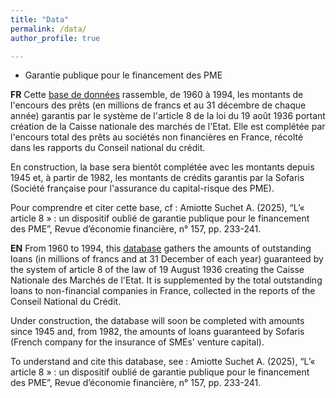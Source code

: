 ```yaml
---
title: "Data"
permalink: /data/
author_profile: true

---
```


* Garantie publique pour le financement des PME

**FR** Cette [base de données](/files/REF_garantie.csv) rassemble, de 1960 à 1994, les montants de l'encours des prêts (en millions de francs et au 31 décembre de chaque année) garantis par le système de l'article 8 de la loi du 19 août 1936 portant création de la Caisse nationale des marchés de l'Etat. Elle est complétée par l'encours total des prêts au sociétés non financières en France, récolté dans les rapports du Conseil national du crédit.

En construction, la base sera bientôt complétée avec les montants depuis 1945 et, à partir de 1982, les montants de crédits garantis par la Sofaris (Société française pour l'assurance du capital-risque des PME).

Pour comprendre et citer cette base, cf : Amiotte Suchet A. (2025), “L’« article 8 » : un dispositif oublié de garantie publique pour le financement des PME”, Revue d’économie financière, n° 157, pp. 233-241.

**EN** From 1960 to 1994, this [database](/files/REF_garantie.csv) gathers the amounts of outstanding loans (in millions of francs and at 31 December of each year) guaranteed by the system of article 8 of the law of 19 August 1936 creating the Caisse Nationale des Marchés de l'Etat. It is supplemented by the total outstanding loans to non-financial companies in France, collected in the reports of the Conseil National du Crédit.

Under construction, the database will soon be completed with amounts since 1945 and, from 1982, the amounts of loans guaranteed by Sofaris (French company for the insurance of SMEs' venture capital).

To understand and cite this database, see : Amiotte Suchet A. (2025), “L’« article 8 » : un dispositif oublié de garantie publique pour le financement des PME”, Revue d’économie financière, n° 157, pp. 233-241.


